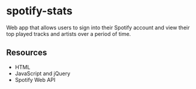 # spotify-stats
Web app that allows users to sign into their Spotify account and view their top played tracks and artists over a period of time.

## Resources
* HTML
* JavaScript and jQuery
* Spotify Web API